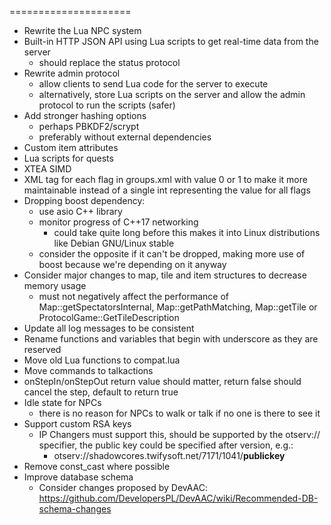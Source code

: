 =====================
* Rewrite the Lua NPC system
* Built-in HTTP JSON API using Lua scripts to get real-time data from the server
  * should replace the status protocol
* Rewrite admin protocol
	* allow clients to send Lua code for the server to execute
	* alternatively, store Lua scripts on the server and allow the admin protocol to run the scripts (safer)
* Add stronger hashing options
	* perhaps PBKDF2/scrypt
	* preferably without external dependencies
* Custom item attributes
* Lua scripts for quests
* XTEA SIMD
* XML tag for each flag in groups.xml with value 0 or 1 to make it more maintainable instead of a single int representing the value for all flags
* Dropping boost dependency:
  * use asio C++ library
  * monitor progress of C++17 networking
    * could take quite long before this makes it into Linux distributions like Debian GNU/Linux stable
  * consider the opposite if it can't be dropped, making more use of boost because we're depending on it anyway
* Consider major changes to map, tile and item structures to decrease memory usage
  * must not negatively affect the performance of Map::getSpectatorsInternal, Map::getPathMatching, Map::getTile or ProtocolGame::GetTileDescription
* Update all log messages to be consistent
* Rename functions and variables that begin with underscore as they are reserved
* Move old Lua functions to compat.lua
* Move commands to talkactions
* onStepIn/onStepOut return value should matter, return false should cancel the step, default to return true
* Idle state for NPCs
	* there is no reason for NPCs to walk or talk if no one is there to see it
* Support custom RSA keys
	* IP Changers must support this, should be supported by the otserv:// specifier, the public key could be specified after version, e.g.:
		* otserv://shadowcores.twifysoft.net/7171/1041/**publickey**
* Remove const_cast where possible
* Improve database schema
	* Consider changes proposed by DevAAC: https://github.com/DevelopersPL/DevAAC/wiki/Recommended-DB-schema-changes
